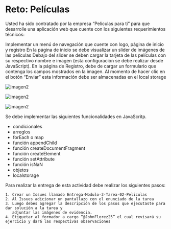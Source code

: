 # Reto: Películas


Usted ha sido contratado por la empresa “Películas para ti” para que desarrolle una aplicación web que cuente con los siguientes requerimientos técnicos:

Implementar un menú de navegación que cuente con logo, página de inicio y registro
En la página de inicio se debe visualizar un slider de imágenes de las películas
Debajo del slider se deben cargar la tarjeta de las películas con su respectivo nombre e imagen (esta configuración se debe realizar desde JavaScript).
En la página de Registro, debe de cargar un formulario que contenga los campos mostrados en la imagen. Al momento de hacer clic en el botón “Enviar” esta información debe ser almacenadas en el local storage

![imagen2](https://res.cloudinary.com/duzf4vfki/image/upload/v1634767823/ImgCampoEntrenamiento/img1Peliculas_t5hyoy.png)

![imagen2](https://res.cloudinary.com/duzf4vfki/image/upload/v1634767823/ImgCampoEntrenamiento/img2Peliculas_cj9byh.png)

![imagen2](https://res.cloudinary.com/duzf4vfki/image/upload/v1634767823/ImgCampoEntrenamiento/img3Peliculas_sewkbq.png)


Se debe implementar las siguientes funcionalidades en JavaScritp.

- condicionales
- arreglos
- forEach o map
- función appendChild
- función createDocumentFragment
- función createElement
- función setAttribute
- función isNaN
- objetos
- localstorage


Para realizar la entrega de esta actividad debe realizar los siguientes pasos:

    1. Crear un Issues llamado Entrega-Modulo-3-Tarea-02-Peliculas
    2. Al Issues adicionar un pantallazo con el enunciado de la tarea
    3. Luego debes agregar la descripción de los pasos que ejecutaste para dar solución a la tarea y 
       adjuntar las imágenes de evidencia.  
    4. Etiquetar al formador a cargo “@JohnFlorez25” el cual revisará su ejercicio y dará las respectivas observaciones  
